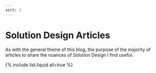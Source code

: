 ```yaml
---
sort: 1
---
```


# Solution Design Articles

As with the general theme of this blog, the purpose of the majority of articles  to share the nuances of Solution Design I find useful.

{% include list.liquid all=true %}
